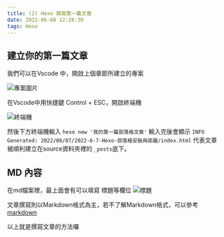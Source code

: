 ```yaml
---
title: (2) Hexo 撰寫第一篇文章
date: 2022-06-08 12:28:30
tags: Hexo
---
```


## 建立你的第一篇文章
我們可以在Vscode 中，開啟上個章節所建立的專案

![專案圖片](https://firebasestorage.googleapis.com/v0/b/project-fb4ac.appspot.com/o/2022060802.png?alt=media&token=cba3f60e-8fba-4f61-83b4-9668e01bd2e7)

在Vscode中用快捷鍵 Control + ESC，開啟終端機 

![終端機](https://firebasestorage.googleapis.com/v0/b/project-fb4ac.appspot.com/o/2022060803.png?alt=media&token=e185edcc-77fc-4d1e-8499-b6c467085d8b)

然後下方終端機輸入 `hexo new '我的第一篇部落格文章'` 輸入完後會顯示 `INFO  Generated: 2022/06/07/2022-6-7-Hexo-部落格安裝與部屬/index.html` 代表文章被順利建立在source資料夾裡的 `_posts`底下。

## MD 內容

在md檔案裡，最上面會有可以填寫 標題等欄位
![標題](https://firebasestorage.googleapis.com/v0/b/project-fb4ac.appspot.com/o/2022060804.png?alt=media&token=27df0ccb-a65b-434b-aece-6c7af864d641)

文章撰寫則以Markdown格式為主，若不了解Markdown格式，可以參考 [markdown](https://markdown.tw/)

以上就是撰寫文章的方法囉

